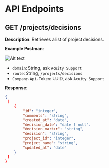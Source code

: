 # API Endpoints

## GET /projects/decisions

**Description**: Retrieves a list of project decisions.

**Example Postman**:

![Alt text](https://github.com/AcuityPPM/APIs/blob/main/image.png)

- `domain`: String, ask `Acuity Support`
- `route`: String, `/projects/decisions`
- `Company-Api-Token`: UUID, ask `Acuity Support`

**Response**:

```json
{
 [
    {
        "id": "integer",
        "comments": "string",
        "created_at": "date",
        "decision_date": "date | null",
        "decision_marker": "string",
        "desision": "string",
        "project_id": "integer",
        "project_name": "string",
        "updated_at": "date"
    }
 ]
}
```
